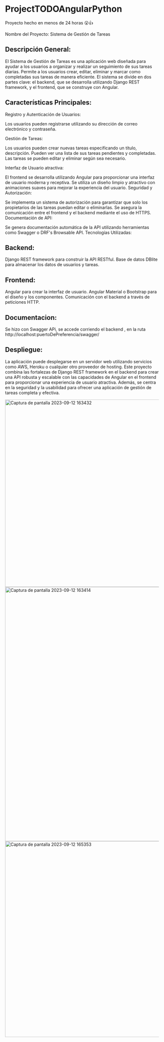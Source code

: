 # ProjectTODOAngularPython
Proyecto hecho en menos de 24 horas 😮👍

Nombre del Proyecto: Sistema de Gestión de Tareas

## Descripción General:

El Sistema de Gestión de Tareas es una aplicación web diseñada para ayudar a los usuarios a organizar y realizar un seguimiento de sus tareas diarias. Permite a los usuarios crear, 
editar, eliminar y marcar como completadas sus tareas de manera eficiente. El sistema se divide en dos partes clave: el backend, que se desarrolla utilizando Django REST framework, y el frontend, que se construye con Angular.

## Características Principales:

Registro y Autenticación de Usuarios:

Los usuarios pueden registrarse utilizando su dirección de correo electrónico y contraseña.

Gestión de Tareas:

Los usuarios pueden crear nuevas tareas especificando un título, descripción.
Pueden ver una lista de sus tareas pendientes y completadas.
Las tareas se pueden editar y eliminar según sea necesario.

Interfaz de Usuario atractiva:

El frontend se desarrolla utilizando Angular para proporcionar una interfaz de usuario moderna y receptiva.
Se utiliza un diseño limpio y atractivo con animaciones suaves para mejorar la experiencia del usuario.
Seguridad y Autorización:

Se implementa un sistema de autorización para garantizar que solo los propietarios de las tareas puedan editar o eliminarlas.
Se asegura la comunicación entre el frontend y el backend mediante el uso de HTTPS.
Documentación de API:

Se genera documentación automática de la API utilizando herramientas como Swagger o DRF's Browsable API. 
Tecnologías Utilizadas:

## Backend:

Django REST framework para construir la API RESTful.
Base de datos DBlite para almacenar los datos de usuarios y tareas.

## Frontend:

Angular para crear la interfaz de usuario.
Angular Material o Bootstrap para el diseño y los componentes.
Comunicación con el backend a través de peticiones HTTP.

## Documentacion:

Se hizo con Swagger APi, se accede corriendo el backend , en la ruta http://localhost:puertoDePreferencia/swagger/

## Despliegue:

La aplicación puede desplegarse en un servidor web utilizando servicios como AWS, Heroku o cualquier otro proveedor de hosting.
Este proyecto combina las fortalezas de Django REST framework en el backend para crear una API robusta y escalable con las capacidades de Angular en 
el frontend para proporcionar una experiencia de usuario atractiva. Además, se centra en la seguridad y la usabilidad para ofrecer una aplicación de gestión de tareas completa y efectiva.

<img width="614" alt="Captura de pantalla 2023-09-12 163432" src="https://github.com/LucasA75/ProjectTODOAngularPython/assets/115661399/239bfd73-09bc-47aa-b366-17a7f3203286">
<img width="833" alt="Captura de pantalla 2023-09-12 163414" src="https://github.com/LucasA75/ProjectTODOAngularPython/assets/115661399/d66e9d3e-5159-4260-a924-1abb4e029506">
<img width="642" alt="Captura de pantalla 2023-09-12 165353" src="https://github.com/LucasA75/ProjectTODOAngularPython/assets/115661399/f73ac300-f242-4918-8876-c4e2437f993c">
